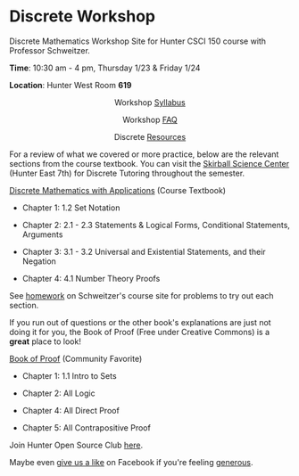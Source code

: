 # Discrete Workshop
Discrete Mathematics Workshop Site for Hunter CSCI 150 course with Professor Schweitzer.

**Time**: 10:30 am - 4 pm, Thursday 1/23 & Friday 1/24

**Location**: Hunter West Room **619**

<div align="center">

<p>Workshop <a href="/syllabus">Syllabus</a></p>

<p>Workshop <a href="/faq">FAQ</a></p>

<p>Discrete <a href="/resources">Resources</a></p>
</div>


For a review of what we covered or more practice, below are the relevant sections from the course textbook. You can visit the [Skirball Science Center](https://library.hunter.cuny.edu/skirball-science-learning-center) (Hunter East 7th) for Discrete Tutoring throughout the semester.

[Discrete Mathematics with Applications](https://drive.google.com/file/d/1aoWqtGtqdoMbh5J1GQx9DrNoeTo-II7U/view) (Course Textbook)

- Chapter 1: 1.2 Set Notation

- Chapter 2:  2.1 - 2.3  Statements & Logical Forms, Conditional Statements, Arguments

- Chapter 3:  3.1 - 3.2 Universal and Existential Statements, and their Negation

- Chapter 4: 4.1 Number Theory Proofs

See [homework](http://www.cs.hunter.cuny.edu/~eschweit/150stuff/homework.html) on Schweitzer's course site for problems to try out each section.

If you run out of questions or the other book's explanations are just not doing it for you, the Book of Proof (Free under Creative Commons) is a **great** place to look!

[Book of Proof](http://www.people.vcu.edu/~rhammack/BookOfProof/Main.pdf) (Community Favorite) 
- Chapter 1: 1.1 Intro to Sets

- Chapter 2: All Logic

- Chapter 4: All Direct Proof

- Chapter 5: All Contrapositive Proof

Join Hunter Open Source Club [here](http://join.hunterosc.org/). 

Maybe even [give us a like](http://fb.hunterosc.org/) on Facebook if you're feeling [generous](https://i.kym-cdn.com/photos/images/original/001/361/663/f12.jpg).
